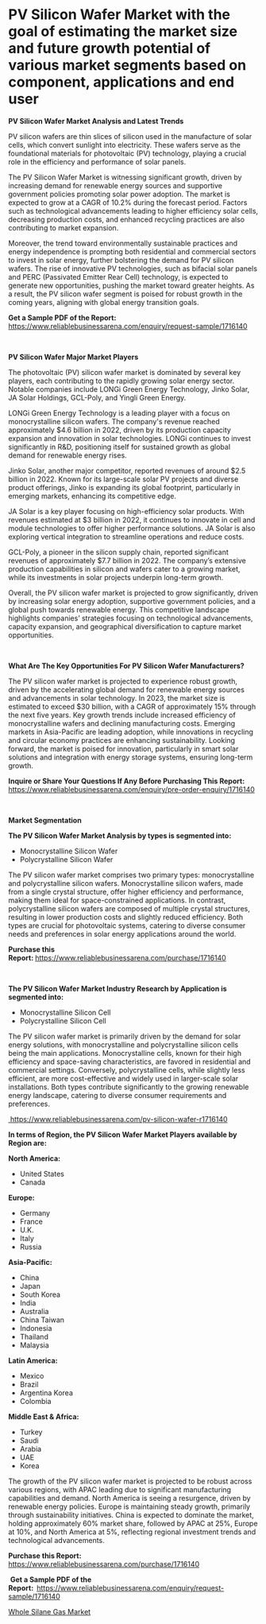 <p><h1>PV Silicon Wafer Market with the goal of estimating the market size and future growth potential of various market segments based on component, applications and end user</h1></p><p><strong>PV Silicon Wafer Market Analysis and Latest Trends</strong></p>
<p><p>PV silicon wafers are thin slices of silicon used in the manufacture of solar cells, which convert sunlight into electricity. These wafers serve as the foundational materials for photovoltaic (PV) technology, playing a crucial role in the efficiency and performance of solar panels. </p><p>The PV Silicon Wafer Market is witnessing significant growth, driven by increasing demand for renewable energy sources and supportive government policies promoting solar power adoption. The market is expected to grow at a CAGR of 10.2% during the forecast period. Factors such as technological advancements leading to higher efficiency solar cells, decreasing production costs, and enhanced recycling practices are also contributing to market expansion. </p><p>Moreover, the trend toward environmentally sustainable practices and energy independence is prompting both residential and commercial sectors to invest in solar energy, further bolstering the demand for PV silicon wafers. The rise of innovative PV technologies, such as bifacial solar panels and PERC (Passivated Emitter Rear Cell) technology, is expected to generate new opportunities, pushing the market toward greater heights. As a result, the PV silicon wafer segment is poised for robust growth in the coming years, aligning with global energy transition goals.</p></p>
<p><strong>Get a Sample PDF of the Report:&nbsp;</strong> <a href="https://www.reliablebusinessarena.com/enquiry/request-sample/1716140?utm_campaign=1891&utm_medium=2&utm_source=Github&utm_content=ia&utm_term=28032025&utm_id=pv-silicon-wafer">https://www.reliablebusinessarena.com/enquiry/request-sample/1716140</a></p>
<p>&nbsp;</p>
<p><strong>PV Silicon Wafer Major Market Players</strong></p>
<p><p>The photovoltaic (PV) silicon wafer market is dominated by several key players, each contributing to the rapidly growing solar energy sector. Notable companies include LONGi Green Energy Technology, Jinko Solar, JA Solar Holdings, GCL-Poly, and Yingli Green Energy.</p><p>LONGi Green Energy Technology is a leading player with a focus on monocrystalline silicon wafers. The company's revenue reached approximately $4.6 billion in 2022, driven by its production capacity expansion and innovation in solar technologies. LONGi continues to invest significantly in R&D, positioning itself for sustained growth as global demand for renewable energy rises.</p><p>Jinko Solar, another major competitor, reported revenues of around $2.5 billion in 2022. Known for its large-scale solar PV projects and diverse product offerings, Jinko is expanding its global footprint, particularly in emerging markets, enhancing its competitive edge.</p><p>JA Solar is a key player focusing on high-efficiency solar products. With revenues estimated at $3 billion in 2022, it continues to innovate in cell and module technologies to offer higher performance solutions. JA Solar is also exploring vertical integration to streamline operations and reduce costs.</p><p>GCL-Poly, a pioneer in the silicon supply chain, reported significant revenues of approximately $7.7 billion in 2022. The company’s extensive production capabilities in silicon and wafers cater to a growing market, while its investments in solar projects underpin long-term growth.</p><p>Overall, the PV silicon wafer market is projected to grow significantly, driven by increasing solar energy adoption, supportive government policies, and a global push towards renewable energy. This competitive landscape highlights companies’ strategies focusing on technological advancements, capacity expansion, and geographical diversification to capture market opportunities.</p></p>
<p>&nbsp;</p>
<p><strong>What Are The Key Opportunities For PV Silicon Wafer Manufacturers?</strong></p>
<p><p>The PV silicon wafer market is projected to experience robust growth, driven by the accelerating global demand for renewable energy sources and advancements in solar technology. In 2023, the market size is estimated to exceed $30 billion, with a CAGR of approximately 15% through the next five years. Key growth trends include increased efficiency of monocrystalline wafers and declining manufacturing costs. Emerging markets in Asia-Pacific are leading adoption, while innovations in recycling and circular economy practices are enhancing sustainability. Looking forward, the market is poised for innovation, particularly in smart solar solutions and integration with energy storage systems, ensuring long-term growth.</p></p>
<p><strong>Inquire or Share Your Questions If Any Before Purchasing This Report:</strong> <a href="https://www.reliablebusinessarena.com/enquiry/pre-order-enquiry/1716140?utm_campaign=1891&utm_medium=2&utm_source=Github&utm_content=ia&utm_term=28032025&utm_id=pv-silicon-wafer">https://www.reliablebusinessarena.com/enquiry/pre-order-enquiry/1716140</a></p>
<p>&nbsp;</p>
<p><strong>Market Segmentation</strong></p>
<p><strong>The PV Silicon Wafer Market Analysis by types is segmented into:</strong></p>
<p><ul><li>Monocrystalline Silicon Wafer</li><li>Polycrystalline Silicon Wafer</li></ul></p>
<p><p>The PV silicon wafer market comprises two primary types: monocrystalline and polycrystalline silicon wafers. Monocrystalline silicon wafers, made from a single crystal structure, offer higher efficiency and performance, making them ideal for space-constrained applications. In contrast, polycrystalline silicon wafers are composed of multiple crystal structures, resulting in lower production costs and slightly reduced efficiency. Both types are crucial for photovoltaic systems, catering to diverse consumer needs and preferences in solar energy applications around the world.</p></p>
<p><strong>Purchase this Report:&nbsp;</strong><a href="https://www.reliablebusinessarena.com/purchase/1716140?utm_campaign=1891&utm_medium=2&utm_source=Github&utm_content=ia&utm_term=28032025&utm_id=pv-silicon-wafer">https://www.reliablebusinessarena.com/purchase/1716140</a></p>
<p>&nbsp;</p>
<p><strong>The PV Silicon Wafer Market Industry Research by Application is segmented into:</strong></p>
<p><ul><li>Monocrystalline Silicon Cell</li><li>Polycrystalline Silicon Cell</li></ul></p>
<p><p>The PV silicon wafer market is primarily driven by the demand for solar energy solutions, with monocrystalline and polycrystalline silicon cells being the main applications. Monocrystalline cells, known for their high efficiency and space-saving characteristics, are favored in residential and commercial settings. Conversely, polycrystalline cells, while slightly less efficient, are more cost-effective and widely used in larger-scale solar installations. Both types contribute significantly to the growing renewable energy landscape, catering to diverse consumer requirements and preferences.</p></p>
<p><a href="https://www.reliablebusinessarena.com/pv-silicon-wafer-r1716140?utm_campaign=1891&utm_medium=2&utm_source=Github&utm_content=ia&utm_term=28032025&utm_id=pv-silicon-wafer">&nbsp;https://www.reliablebusinessarena.com/pv-silicon-wafer-r1716140</a></p>
<p><strong>In terms of Region, the PV Silicon Wafer Market Players available by Region are:</strong></p>
<p>
    <p> <strong> North America: </strong>
        <ul>
            <li>United States</li>
            <li>Canada</li>
        </ul>
        </p> 
    <p> <strong> Europe: </strong>
        <ul>
            <li>Germany</li>
            <li>France</li>
            <li>U.K.</li>
            <li>Italy</li>
            <li>Russia</li>
        </ul>
        </p> 
    <p> <strong> Asia-Pacific: </strong>
        <ul>
            <li>China</li>
            <li>Japan</li>
            <li>South Korea</li>
            <li>India</li>
            <li>Australia</li>
            <li>China Taiwan</li>
            <li>Indonesia</li>
            <li>Thailand</li>
            <li>Malaysia</li>
        </ul>
        </p> 
    <p> <strong> Latin America: </strong>
        <ul>
            <li>Mexico</li>
            <li>Brazil</li>
            <li>Argentina Korea</li>
            <li>Colombia</li>
        </ul>
        </p> 
    <p> <strong> Middle East & Africa: </strong>
        <ul>
            <li>Turkey</li>
            <li>Saudi</li>
            <li>Arabia</li>
            <li>UAE</li>
            <li>Korea</li>
        </ul>
    </p>
    </p>
<p><p>The growth of the PV silicon wafer market is projected to be robust across various regions, with APAC leading due to significant manufacturing capabilities and demand. North America is seeing a resurgence, driven by renewable energy policies. Europe is maintaining steady growth, primarily through sustainability initiatives. China is expected to dominate the market, holding approximately 60% market share, followed by APAC at 25%, Europe at 10%, and North America at 5%, reflecting regional investment trends and technological advancements.</p></p>
<p><strong>Purchase this Report: </strong><a href="https://www.reliablebusinessarena.com/purchase/1716140?utm_campaign=1891&utm_medium=2&utm_source=Github&utm_content=ia&utm_term=28032025&utm_id=pv-silicon-wafer">https://www.reliablebusinessarena.com/purchase/1716140</a></p>
<p>&nbsp;<strong>Get a Sample PDF of the Report:&nbsp;&nbsp;</strong><a href="https://www.reliablebusinessarena.com/enquiry/request-sample/1716140?utm_campaign=1891&utm_medium=2&utm_source=Github&utm_content=ia&utm_term=28032025&utm_id=pv-silicon-wafer">https://www.reliablebusinessarena.com/enquiry/request-sample/1716140</a></p>
<p><strong></strong></p>
<p><p><a href="https://github.com/Krish2023na/Market-Research-Report-List-7/blob/main/whole-silane-gas-market.md?utm_campaign=1891&utm_medium=2&utm_source=Github&utm_content=ia&utm_term=28032025&utm_id=pv-silicon-wafer">Whole Silane Gas Market</a></p></p>